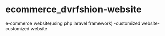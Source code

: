 # ecommerce_dvrfshion-website
e-commerce website(using php laravel framework) -customized website-
customized website
